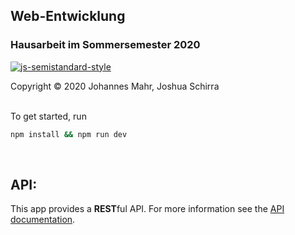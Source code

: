 Web-Entwicklung
---

### Hausarbeit im Sommersemester 2020

[![js-semistandard-style](https://img.shields.io/badge/code%20style-semistandard-brightgreen.svg?style=flat-square)](https://github.com/standard/semistandard)

Copyright :copyright: 2020 Johannes Mahr, Joshua Schirra

<br/>
To get started, run

```sh
npm install && npm run dev
```

<br/>

## API:

This app provides a **REST**ful API. For more information see the [API documentation](doc/api/V1.md "API documentation").

